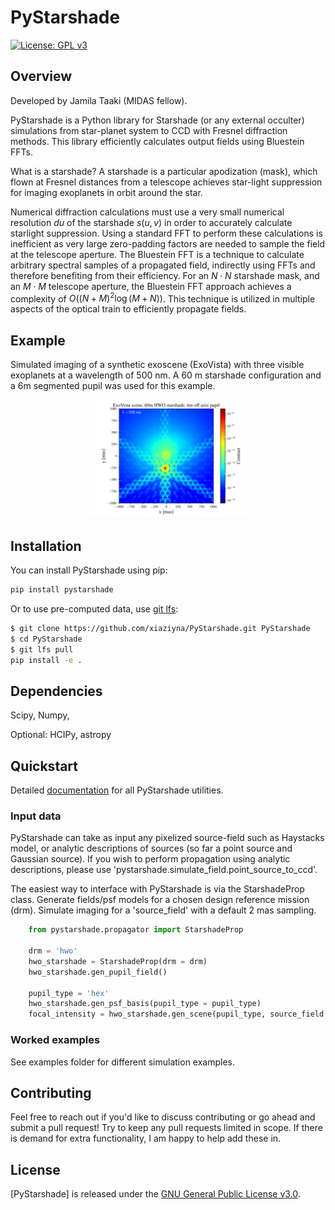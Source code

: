 # PyStarshade

[![License: GPL v3](https://img.shields.io/badge/License-GPLv3-blue.svg)](https://www.gnu.org/licenses/gpl-3.0)

## Overview

Developed by Jamila Taaki (MIDAS fellow).

PyStarshade is a Python library for Starshade (or any external occulter) simulations from star-planet system to CCD with Fresnel diffraction methods. This library efficiently calculates output fields using Bluestein FFTs.

What is a starshade? A starshade is a particular apodization (mask), which flown at Fresnel distances from a telescope achieves star-light suppression for imaging exoplanets in orbit around the star. 

Numerical diffraction calculations must use a very small numerical resolution $d u$ of the starshade $s(u, v)$ in order to accurately calculate starlight suppression. Using a standard FFT to perform these calculations is inefficient as very large zero-padding factors are needed to sample the field at the telescope aperture. The Bluestein FFT is a technique to calculate arbitrary spectral samples of a propagated field, indirectly using FFTs and therefore benefiting from their efficiency. For an $N \cdot N$ starshade mask, and an $M \cdot M$ telescope aperture, the Bluestein FFT approach achieves a complexity of $O((N+M)^2 \log (M+N))$. This technique is utilized in multiple aspects of the optical train to efficiently propagate fields.


## Example
Simulated imaging of a synthetic exoscene (ExoVista) with three visible exoplanets at a
wavelength of 500 nm. A 60 m starshade configuration and a 6m segmented pupil was used for this
example.
<p align="center">
  <img src="images/exo_scene.png" alt="Three planets imaged with a HWO concept starshade and a 6m hexagonal segmented pupil." width="50%">
</p>

## Installation

You can install PyStarshade using pip:

```bash
pip install pystarshade
```

Or to use pre-computed data, use [git lfs](https://git-lfs.com): 
```bash
$ git clone https://github.com/xiaziyna/PyStarshade.git PyStarshade
$ cd PyStarshade
$ git lfs pull
pip install -e .
```

## Dependencies

Scipy, Numpy,

Optional: HCIPy, astropy

## Quickstart

Detailed [documentation](https://pystarshade.readthedocs.io/en/latest/) for all PyStarshade utilities.

### Input data

PyStarshade can take as input any pixelized source-field such as Haystacks model, or analytic descriptions of sources
(so far a point source and Gaussian source). If you wish to perform propagation using analytic descriptions, please 
use 'pystarshade.simulate_field.point_source_to_ccd'.

The easiest way to interface with PyStarshade is via the StarshadeProp class. Generate fields/psf models for a chosen design reference mission (drm).
Simulate imaging for a 'source_field' with a default 2 mas sampling.

```python
    from pystarshade.propagator import StarshadeProp

    drm = 'hwo'
    hwo_starshade = StarshadeProp(drm = drm)
    hwo_starshade.gen_pupil_field()

    pupil_type = 'hex'
    hwo_starshade.gen_psf_basis(pupil_type = pupil_type)
    focal_intensity = hwo_starshade.gen_scene(pupil_type, source_field.astype(np.float32), 500e-9)
```


### Worked examples

See examples folder for different simulation examples.

## Contributing

Feel free to reach out if you'd like to discuss contributing or go ahead and submit a pull request!
Try to keep any pull requests limited in scope. 
If there is demand for extra functionality, I am happy to help add these in.

## License

[PyStarshade] is released under the [GNU General Public License v3.0](LICENSE).
